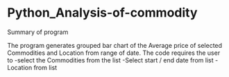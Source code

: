 # Python_Analysis-of-commodity

Summary of program

The program generates grouped bar chart of the Average price of selected Commodities and Location from range of date.
The code requires the user to 
-select the Commodities from the list
-Select start / end date from list
-Location from list
